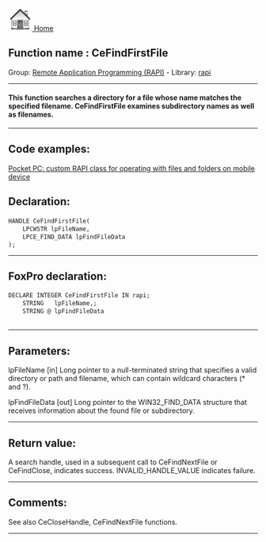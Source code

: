 [<img src="../../images/home.png"> Home ](https://github.com/VFPX/Win32API)  

## Function name : CeFindFirstFile
Group: [Remote Application Programming (RAPI)](../../functions_group.md#Remote_Application_Programming_(RAPI))  -  Library: [rapi](../../../libraries.md#rapi)  
***  


#### This function searches a directory for a file whose name matches the specified filename. CeFindFirstFile examines subdirectory names as well as filenames.
***  


## Code examples:
[Pocket PC: custom RAPI class for operating with files and folders on mobile device](../../samples/sample_448.md)  

## Declaration:
```foxpro  
HANDLE CeFindFirstFile(
	LPCWSTR lpFileName,
	LPCE_FIND_DATA lpFindFileData
);  
```  
***  


## FoxPro declaration:
```foxpro  
DECLARE INTEGER CeFindFirstFile IN rapi;
	STRING   lpFileName,;
	STRING @ lpFindFileData
  
```  
***  


## Parameters:
lpFileName 
[in] Long pointer to a null-terminated string that specifies a valid directory or path and filename, which can contain wildcard characters (* and ?).

lpFindFileData 
[out] Long pointer to the WIN32_FIND_DATA structure that receives information about the found file or subdirectory.  
***  


## Return value:
A search handle, used in a subsequent call to CeFindNextFile or CeFindClose, indicates success. INVALID_HANDLE_VALUE indicates failure.   
***  


## Comments:
See also CeCloseHandle, CeFindNextFile functions.  
  
***  

